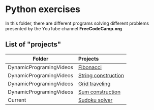 # Python exercises

In this folder, there are different programs solving different problems presented by the YouTube channel **FreeCodeCamp.org**

## List of "projects"
| Folder                  | Projects                                                       |
|-------------------------|:---------------------------------------------------------------|
| DynamicProgramingVideos | [Fibonacci](DynamicProgrammingVideo/Fibonacci)                 |
| DynamicProgramingVideos | [String construction](DynamicProgrammingVideo/ConstructString) |
| DynamicProgramingVideos | [Grid traveling](DynamicProgrammingVideo/GridTraveling)        |
| DynamicProgramingVideos | [Sum construction](DynamicProgrammingVideo/TargetSum)          |
| Current                 | [Sudoku solver](SudokuSolver)                                  |
